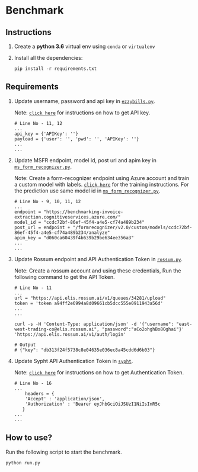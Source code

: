 # Benchmark

## Instructions

1. Create a **python 3.6** virtual env using `conda` or `virtualenv`

2. Install all the dependencies:

   ```
   pip install -r requirements.txt
   ```

## Requirements

1. Update username, password and api key in [`ezzybills.py`](extractor/ezzybills.py).
   
   Note: [`click here`](https://www.ezzybills.com/api/) for instructions on how to get API key.
   ```
   # Line No - 11, 12
   ...
   api_key = {'APIKey': ''}
   payload = {'user': '', 'pwd': '', 'APIKey': ''}
   ...
   ...
   ```

   
2. Update MSFR endpoint, model id, post url and apim key in [`ms_form_recognizer.py`](extractor/ms_form_recognizer.py).
   
   Note: Create a form-recognizer endpoint using Azure account and train a custom model with labels. [`click here`](https://docs.microsoft.com/en-us/azure/cognitive-services/form-recognizer/quickstarts/label-tool?tabs=v2-0) for the training instructions. For the prediction use same model id in [`ms_form_recognizer.py`](extractor/ms_form_recognizer.py).
   ```
   # Line No - 9, 10, 11, 12
   ...
   endpoint = "https://benchmarking-invoice-extraction.cognitiveservices.azure.com/"
   model_id = "ccdc72bf-86ef-45f4-a4e5-cf74a489b234"
   post_url = endpoint + "/formrecognizer/v2.0/custom/models/ccdc72bf-86ef-45f4-a4e5-cf74a489b234/analyze"
   apim_key = "d060ca60439f4b639b29be634ee356a3"
   ...
   ...
   ```

3. Update Rossum endpoint and API Authentication Token in [`rossum.py`](extractor/rossum.py).

   Note: Create a rossum account and using these credentials, Run the following command to get the API Token.
   ```
   # Line No - 11
   ...
   url = "https://api.elis.rossum.ai/v1/queues/34281/upload"
   token = 'token a94ff2e6994a8d09661cb5dcc555e0911943a56d'
   ...
   ...
   ```


   ```
   curl -s -H 'Content-Type: application/json' -d '{"username": "east-west-trading-co@elis.rossum.ai", "password":"aCo2ohghBo8Oghai"}' 'https://api.elis.rossum.ai/v1/auth/login'

   # Output 
   # {"key": "db313f24f5738c8e04635e036ec8a45cdd6d6b03"}
   ```

4. Update Sypht API Authentication Token in [`sypht`](extractor/sypht.py).
   
   Note: [`click here`](https://docs.sypht.com/#section/Authentication) for instructions on how to get Authentication Token.
   ```
   # Line No - 16
   ...
       headers = {
       'Accept' : 'application/json',
       'Authorization' : 'Bearer eyJhbGciOiJSUzI1NiIsInR5c
      }
   ...
   ...
   ```

## How to use?

Run the following script to start the benchmark.

```
python run.py

```
